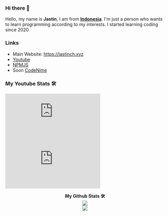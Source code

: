 ### Hi there 👋

Hello, my name is **Jastin**, I am from **[Indonesia](https://en.m.wikipedia.org/wiki/Indonesia)**. I'm just a person who wants to learn programming according to my interests. I started learning coding since 2020.

### Links
- Main Website: https://jastinch.xyz
- [Youtube](https://youtube.com/c/JastinCh)
- [NPMJS](https://www.npmjs.com/~jastinlt)
- Soon [CodeNime](https://codenime.xyz)

### My Youtube Stats 🛠
[![Subscribe My YT](https://github-readme-youtube-stats.herokuapp.com/subscribers/index.php?id=UC6Ih5SSLMP3VqCq0ouwbXJA&key=AIzaSyCwkMvIEdtNea57Y0iCoj0w3vZIdmywsHc&label=Subscribers&style=for-the-badge&color=red&labelColor=ce4630)](https://youtube.com/c/JastinCh?sub_confirmation=1)
[![My YT Views Count](https://github-readme-youtube-stats.herokuapp.com/views/index.php?id=UC6Ih5SSLMP3VqCq0ouwbXJA&key=AIzaSyCwkMvIEdtNea57Y0iCoj0w3vZIdmywsHc&label=View+Count&style=for-the-badge&color=blue&labelColor=0b689d)](https://youtube.com/c/JastinCh?sub_confirmation=1)

<p align="center">
 <b>My Github Stats 🛠</b>
 <br>
 <a href="https://ko-fi.com/jastinch"><img src="https://github-readme-stats.vercel.app/api?username=JastinXyz&show_icons=true&theme=algolia"></a>
 <br>
 <a href="https://ko-fi.com/jastinch"><img src="https://github-profile-summary-cards.vercel.app/api/cards/profile-details?username=JastinXyz&theme=monokai"></a>
</p>

